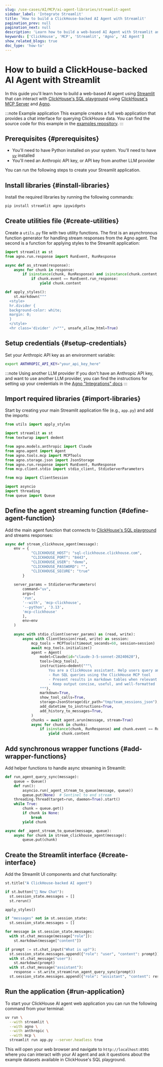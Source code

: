 ```yaml
---
slug: /use-cases/AI/MCP/ai-agent-libraries/streamlit-agent
sidebar_label: 'Integrate Streamlit'
title: 'How to build a ClickHouse-backed AI Agent with Streamlit'
pagination_prev: null
pagination_next: null
description: 'Learn how to build a web-based AI Agent with Streamlit and the ClickHouse MCP Server'
keywords: ['ClickHouse', 'MCP', 'Streamlit', 'Agno', 'AI Agent']
show_related_blogs: true
doc_type: 'how-to'
---
```


# How to build a ClickHouse-backed AI Agent with Streamlit

In this guide you'll learn how to build a web-based AI agent using [Streamlit](https://streamlit.io/) that can interact with [ClickHouse's SQL playground](https://sql.clickhouse.com/) using [ClickHouse's MCP Server](https://github.com/ClickHouse/mcp-clickhouse) and [Agno](https://github.com/agno-agi/agno).

:::note Example application
This example creates a full web application that provides a chat interface for querying ClickHouse data.
You can find the source code for this example in the [examples repository](https://github.com/ClickHouse/examples/tree/main/ai/mcp/streamlit).
:::

## Prerequisites {#prerequisites}
- You'll need to have Python installed on your system.
  You'll need to have [`uv`](https://docs.astral.sh/uv/getting-started/installation/) installed
- You'll need an Anthropic API key, or API key from another LLM provider

You can run the following steps to create your Streamlit application.

<VerticalStepper headerLevel="h2">

## Install libraries {#install-libraries}

Install the required libraries by running the following commands:

```bash
pip install streamlit agno ipywidgets
```

## Create utilities file {#create-utilities}

Create a `utils.py` file with two utility functions. The first is an
asynchronous function generator for handling stream responses from the 
Agno agent. The second is a function for applying styles to the Streamlit
application:

```python title="utils.py"
import streamlit as st
from agno.run.response import RunEvent, RunResponse

async def as_stream(response):
    async for chunk in response:
        if isinstance(chunk, RunResponse) and isinstance(chunk.content, str):
            if chunk.event == RunEvent.run_response:
                yield chunk.content

def apply_styles():
    st.markdown("""
  <style>
  hr.divider {
  background-color: white;
  margin: 0;
  }
  </style>
  <hr class='divider' />""", unsafe_allow_html=True)
```

## Setup credentials {#setup-credentials}

Set your Anthropic API key as an environment variable:

```bash
export ANTHROPIC_API_KEY="your_api_key_here"
```

:::note Using another LLM provider
If you don't have an Anthropic API key, and want to use another LLM provider,
you can find the instructions for setting up your credentials in the [Agno "Integrations" docs](https://docs.agentops.ai/v2/integrations/ag2)
:::

## Import required libraries {#import-libraries}

Start by creating your main Streamlit application file (e.g., `app.py`) and add the imports:

```python
from utils import apply_styles

import streamlit as st
from textwrap import dedent

from agno.models.anthropic import Claude
from agno.agent import Agent
from agno.tools.mcp import MCPTools
from agno.storage.json import JsonStorage
from agno.run.response import RunEvent, RunResponse
from mcp.client.stdio import stdio_client, StdioServerParameters

from mcp import ClientSession

import asyncio
import threading
from queue import Queue
```

## Define the agent streaming function {#define-agent-function}

Add the main agent function that connects to [ClickHouse's SQL playground](https://sql.clickhouse.com/) and streams responses:

```python
async def stream_clickhouse_agent(message):
    env = {
            "CLICKHOUSE_HOST": "sql-clickhouse.clickhouse.com",
            "CLICKHOUSE_PORT": "8443",
            "CLICKHOUSE_USER": "demo",
            "CLICKHOUSE_PASSWORD": "",
            "CLICKHOUSE_SECURE": "true"
        }
    
    server_params = StdioServerParameters(
        command="uv",
        args=[
        'run',
        '--with', 'mcp-clickhouse',
        '--python', '3.13',
        'mcp-clickhouse'
        ],
        env=env
    )
    
    async with stdio_client(server_params) as (read, write):
        async with ClientSession(read, write) as session:
            mcp_tools = MCPTools(timeout_seconds=60, session=session)
            await mcp_tools.initialize()
            agent = Agent(
                model=Claude(id="claude-3-5-sonnet-20240620"),
                tools=[mcp_tools],
                instructions=dedent("""\
                    You are a ClickHouse assistant. Help users query and understand data using ClickHouse.
                    - Run SQL queries using the ClickHouse MCP tool
                    - Present results in markdown tables when relevant
                    - Keep output concise, useful, and well-formatted
                """),
                markdown=True,
                show_tool_calls=True,
                storage=JsonStorage(dir_path="tmp/team_sessions_json"),
                add_datetime_to_instructions=True, 
                add_history_to_messages=True,
            )
            chunks = await agent.arun(message, stream=True)
            async for chunk in chunks:
                if isinstance(chunk, RunResponse) and chunk.event == RunEvent.run_response:
                    yield chunk.content
```

## Add synchronous wrapper functions {#add-wrapper-functions}

Add helper functions to handle async streaming in Streamlit:

```python
def run_agent_query_sync(message):
    queue = Queue()
    def run():
        asyncio.run(_agent_stream_to_queue(message, queue))
        queue.put(None)  # Sentinel to end stream
    threading.Thread(target=run, daemon=True).start()
    while True:
        chunk = queue.get()
        if chunk is None:
            break
        yield chunk

async def _agent_stream_to_queue(message, queue):
    async for chunk in stream_clickhouse_agent(message):
        queue.put(chunk)
```

## Create the Streamlit interface {#create-interface}

Add the Streamlit UI components and chat functionality:

```python
st.title("A ClickHouse-backed AI agent")

if st.button("💬 New Chat"):
  st.session_state.messages = []
  st.rerun()

apply_styles()

if "messages" not in st.session_state:
  st.session_state.messages = []

for message in st.session_state.messages:
  with st.chat_message(message["role"]):
    st.markdown(message["content"])

if prompt := st.chat_input("What is up?"):
  st.session_state.messages.append({"role": "user", "content": prompt})
  with st.chat_message("user"):
    st.markdown(prompt)
  with st.chat_message("assistant"):
    response = st.write_stream(run_agent_query_sync(prompt))
  st.session_state.messages.append({"role": "assistant", "content": response})
```

## Run the application {#run-application}

To start your ClickHouse AI agent web application you can run the
following command from your terminal:

```bash
uv run \
  --with streamlit \
  --with agno \
  --with anthropic \
  --with mcp \
  streamlit run app.py --server.headless true
```

This will open your web browser and navigate to `http://localhost:8501` where you
can interact with your AI agent and ask it questions about the example datasets
available in ClickHouse's SQL playground.

</VerticalStepper>